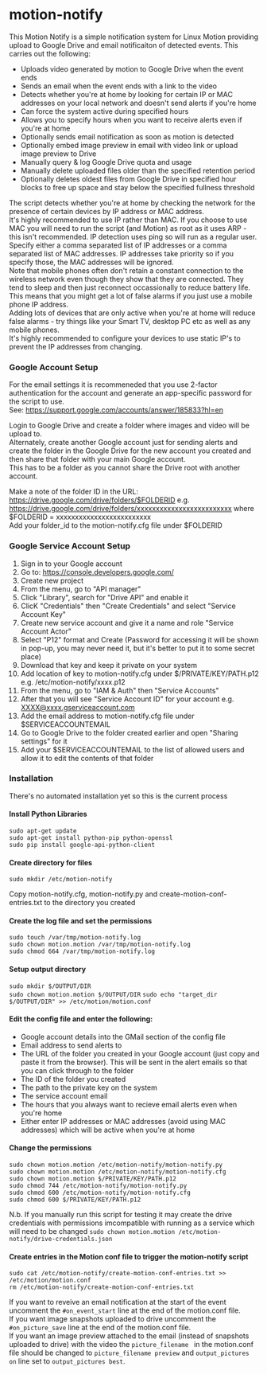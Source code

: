 # motion-notify

This Motion Notify is a simple notification system for Linux Motion providing upload to Google Drive and email notificaiton of detected events.
This carries out the following:

- Uploads video generated by motion to Google Drive when the event ends
- Sends an email when the event ends with a link to the video
- Detects whether you're at home by looking for certain IP or MAC addresses on your local network and doesn't send alerts if you're home
- Can force the system active during specified hours
- Allows you to specify hours when you want to receive alerts even if you're at home
- Optionally sends email notification as soon as motion is detected
- Optionally embed image preview in email with video link or upload image preview to Drive
- Manually query & log Google Drive quota and usage
- Manually delete uploaded files older than the specified retention period
- Optionally deletes oldest files from Google Drive in specified hour blocks to free up space and stay below the specified fullness threshold

The script detects whether you're at home by checking the network for the presence of certain devices by IP address or MAC address.  
It's highly recommended to use IP rather than MAC. If you choose to use MAC you will need to run the script (and Motion) as root as it uses ARP - this isn't recommended. IP detection uses ping so will run as a regular user.  
Specify either a comma separated list of IP addresses or a comma separated list of MAC addresses. IP addresses take priority so if you specify those, the MAC addresses will be ignored.  
Note that mobile phones often don't retain a constant connection to the wireless network even though they show that they are connected. They tend to sleep and then just reconnect occassionally to reduce battery life.  
This means that you might get a lot of false alarms if you just use a mobile phone IP address.  
Adding lots of devices that are only active when you're at home will reduce false alarms - try things like your Smart TV, desktop PC etc as well as any mobile phones.  
It's highly recommended to configure your devices to use static IP's to prevent the IP addresses from changing.  

### Google Account Setup

For the email settings it is recommeneded that you use 2-factor authentication for the account and generate an app-specific password for the script to use.  
See: https://support.google.com/accounts/answer/185833?hl=en  

Login to Google Drive and create a folder where images and video will be upload to.  
Alternately, create another Google account just for sending alerts and create the folder in the Google Drive for the new account you created and then share that folder with your main Google account.  
This has to be a folder as you cannot share the Drive root with another account.  

Make a note of the folder ID in the URL: https://drive.google.com/drive/folders/$FOLDERID e.g. https://drive.google.com/drive/folders/xxxxxxxxxxxxxxxxxxxxxxxxx where $FOLDERID = xxxxxxxxxxxxxxxxxxxxxxxxx  
Add your folder_id to the motion-notify.cfg file under $FOLDERID  

### Google Service Account Setup
1. Sign in to your Google account
2. Go to: https://console.developers.google.com/
3. Create new project
4. From the menu, go to "API manager"
5. Click "Library", search for "Drive API" and enable it
6. ClicK "Credentials" then "Create Credentials" and select "Service Account Key"
7. Create new service account and give it a name and role "Service Account Actor"
8. Select "P12" format and Create (Password for accessing it will be shown in pop-up, you may never need it, but it's better to put it to some secret place)
9. Download that key and keep it private on your system
10. Add location of key to motion-notify.cfg under $/PRIVATE/KEY/PATH.p12 e.g. /etc/motion-notify/xxxx.p12
11. From the menu, go to "IAM & Auth" then "Service Accounts"
12. After that you will see "Service Account ID" for your account e.g. XXXX@xxxx.gserviceaccount.com
13. Add the email address to motion-notify.cfg file under $SERVICEACCOUNTEMAIL
14. Go to Google Drive to the folder created earlier and open "Sharing settings" for it
15. Add your $SERVICEACCOUNTEMAIL to the list of allowed users and allow it to edit the contents of that folder

### Installation
There's no automated installation yet so this is the current process

#### Install Python Libraries
`sudo apt-get update`  
`sudo apt-get install python-pip python-openssl`  
`sudo pip install google-api-python-client`  

#### Create directory for files
`sudo mkdir /etc/motion-notify`

Copy motion-notify.cfg, motion-notify.py and create-motion-conf-entries.txt to the directory you created

#### Create the log file and set the permissions
`sudo touch /var/tmp/motion-notify.log`  
`sudo chown motion.motion /var/tmp/motion-notify.log`  
`sudo chmod 664 /var/tmp/motion-notify.log`  

#### Setup output directory
`sudo mkdir $/OUTPUT/DIR`  
`sudo chown motion.motion $/OUTPUT/DIR`
`sudo echo "target_dir $/OUTPUT/DIR" >> /etc/motion/motion.conf`

#### Edit the config file and enter the following:
- Google account details into the GMail section of the config file
- Email address to send alerts to
- The URL of the folder you created in your Google account (just copy and paste it from the browser). This will be sent in the alert emails so that you can click through to the folder
- The ID of the folder you created
- The path to the private key on the system
- The service account email
- The hours that you always want to recieve email alerts even when you're home
- Either enter IP addresses or MAC addresses (avoid using MAC addresses) which will be active when you're at home

#### Change the permissions
`sudo chown motion.motion /etc/motion-notify/motion-notify.py`  
`sudo chown motion.motion /etc/motion-notify/motion-notify.cfg`  
`sudo chown motion.motion $/PRIVATE/KEY/PATH.p12`  
`sudo chmod 744 /etc/motion-notify/motion-notify.py`  
`sudo chmod 600 /etc/motion-notify/motion-notify.cfg`  
`sudo chmod 600 $/PRIVATE/KEY/PATH.p12`  

N.b.  If you manually run this script for testing it may create the drive credentials with permissions imcompatible with running as a service which will need to be changed
`sudo chown motion.motion /etc/motion-notify/drive-credentials.json`  

#### Create entries in the Motion conf file to trigger the motion-notify script
`sudo cat /etc/motion-notify/create-motion-conf-entries.txt >> /etc/motion/motion.conf`  
`rm /etc/motion-notify/create-motion-conf-entries.txt`  

If you want to reveive an email notification at the start of the event uncomment the `#on_event_start` line at the end of the motion.conf file.  
If you want image snapshots uploaded to drive uncomment the `#on_picture_save` line at the end of the motion.conf file.  
If you want an image preview attached to the email (instead of snapshots uploaded to drive) with the video the `picture_filename ` in the motion.conf file should be changed to `picture_filename preview` and `output_pictures on` line set to `output_pictures best`.
